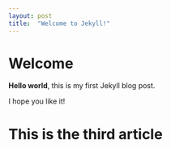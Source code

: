 ```yaml
---
layout: post
title:  "Welcome to Jekyll!"
---
```


# Welcome

**Hello world**, this is my first Jekyll blog post.

I hope you like it!
# This is the third article

